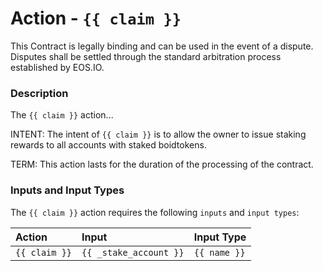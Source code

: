 # Action - `{{ claim }}`

This Contract is legally binding and can be used in the event of a dispute. Disputes shall be settled through the standard arbitration process established by EOS.IO.

### Description

The `{{ claim }}` action... 

INTENT: The intent of `{{ claim }}` is to allow the owner to issue staking rewards to all accounts with staked boidtokens.

TERM: This action lasts for the duration of the processing of the contract.

### Inputs and Input Types

The `{{ claim }}` action requires the following `inputs` and `input types`:

| Action | Input | Input Type |
|:--|:--|:--|
| `{{ claim }}` | `{{ _stake_account }}` | `{{ name }}` |
